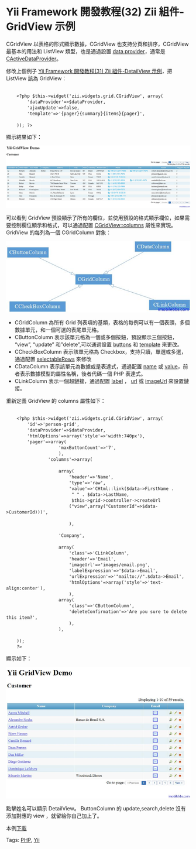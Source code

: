 #  Yii Framework 開發教程(32) Zii 組件-GridView 示例

CGridView 以表格的形式顯示數據，CGridView 也支持分頁和排序，CGridView 最基本的用法和 ListView 類型，也是通過設置 [data provider](http://www.yiiframework.com/doc/api/1.1/IDataProvider)，通常是 [CActiveDataProvider](http://www.yiiframework.com/doc/api/1.1/CActiveDataProvider)。

修改上個例子 [Yii Framework 開發教程(31) Zii 組件-DetailView 示例](zii-components-the-detailview-example.md)，把 ListView 該為 GridView：

```

    <?php $this->widget('zii.widgets.grid.CGridView', array(
    	'dataProvider'=>$dataProvider,
    	'ajaxUpdate'=>false,
    	'template'=>'{pager}{summary}{items}{pager}',
    
    )); ?>

```

顯示結果如下：

![picture32.1](images/32.1.jpg)


可以看到 GridView 預設顯示了所有的欄位，並使用預設的格式顯示欄位，如果需要控制欄位顯示和格式，可以通過配置 [CGridView::columns](v) 屬性來實現。GridView 的每列為一個 CGridColumn 對象：

![picture32.2](images/32.2.jpg)

- CGridColumn 為所有 Grid 列表項的基類，表格的每例可以有一個表頭，多個數據單元，和一個可選的表尾單元格。
- CButtonColumn 表示該單元格為一個或多個按鈕，預設顯示三個按鈕， “view”, “update” 和”delete”,可以通過設置 [buttons](http://www.yiiframework.com/doc/api/1.1/CButtonColumn#buttons) 和 [template](http://www.yiiframework.com/doc/api/1.1/CButtonColumn#template) 來更改。
- CCheckBoxColumn 表示該單元格為 Checkbox，支持只讀，單選或多選，通過配置 [selectableRows](http://www.yiiframework.com/doc/api/1.1/CCheckBoxColumn#selectableRows) 來修改
- CDataColumn 表示該單元為數據或是表達式，通過配置 [name](http://www.yiiframework.com/doc/api/1.1/CDataColumn#name) 或 [value](http://www.yiiframework.com/doc/api/1.1/CDataColumn#value)，前者表示數據模型的屬性名稱，後者代碼一個 PHP 表達式。
- CLinkColumn 表示一個超鏈接，通過配置 [label](http://www.yiiframework.com/doc/api/1.1/CLinkColumn#label) ， [url](http://www.yiiframework.com/doc/api/1.1/CLinkColumn#url) 或 [imageUrl](http://www.yiiframework.com/doc/api/1.1/CLinkColumn#imageUrl) 來設置鏈接。

重新定義 GridView 的 columns 屬性如下：

```

    <?php $this->widget('zii.widgets.grid.CGridView', array(
    	'id'=>'person-grid',
    	'dataProvider'=>$dataProvider,
    	'htmlOptions'=>array('style'=>'width:740px'),
    	'pager'=>array(
    				'maxButtonCount'=>'7',
    				),
    			'columns'=>array(
    
    				array(
    					'header'=>'Name',
    					'type'=>'raw',
    					'value'=>'CHtml::link($data->FirstName .
    					 " " . $data->LastName,
    					 $this->grid->controller->createUrl
    					("view",array("CustomerId"=>$data->CustomerId)))',
    
    					),
    
    				'Company',
    
    				array(
    					'class'=>'CLinkColumn',
    					'header'=>'Email',
    					'imageUrl'=>'images/email.png',
    					'labelExpression'=>'$data->Email',
    					'urlExpression'=>'"mailto://".$data->Email',
    					'htmlOptions'=>array('style'=>'text-align:center'),
    					),
    				array(
    					'class'=>'CButtonColumn',
    					'deleteConfirmation'=>'Are you sure to delete this item?',
    					),
    				),
    
    ));
    ?>

```

顯示如下：

![picture32.3](images/32.3.jpg)

點擊姓名可以顯示 DetailView。 ButtonColumn 的 update,search,delete 沒有添加對應的 view ，就留給你自己加上了。

本例[下載](http://www.imobilebbs.com/download/yii/DetailViewDemo.zip)

Tags: [PHP](http://www.imobilebbs.com/wordpress/archives/tag/php), [Yii](http://www.imobilebbs.com/wordpress/archives/tag/yii)




    